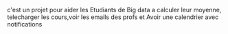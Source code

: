 c'est un projet pour aider les Etudiants de Big data a calculer leur moyenne, telecharger les cours,voir les emails des profs et Avoir une calendrier avec notifications
